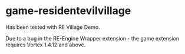 # game-residentevilvillage

Has been tested with RE Village Demo.

Due to a bug in the RE-Engine Wrapper extension - the game extension requires Vortex 1.4.12 and above.
